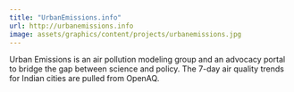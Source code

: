```yaml
---
title: "UrbanEmissions.info"
url: http://urbanemissions.info
image: assets/graphics/content/projects/urbanemissions.jpg
---
```


Urban Emissions is an air pollution modeling group and an advocacy portal to bridge the gap between science and policy. The 7-day air quality trends for Indian cities are pulled from OpenAQ.
